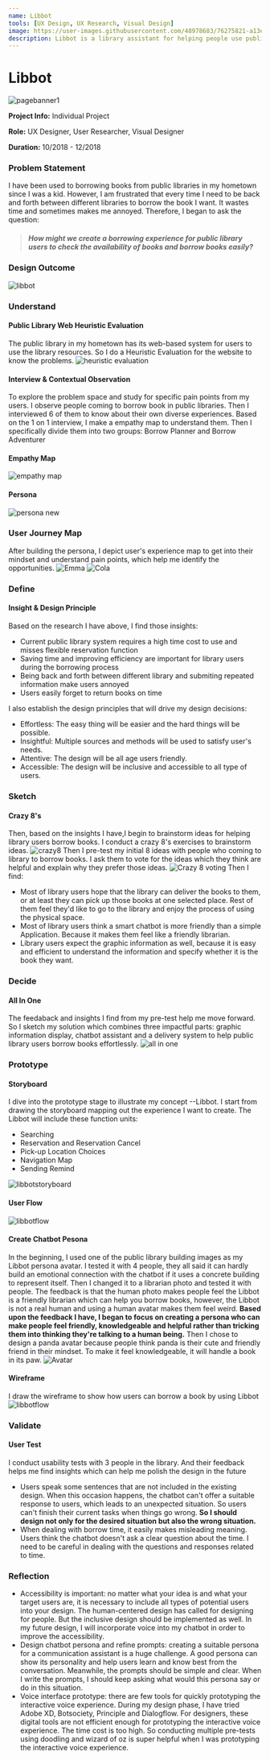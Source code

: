 ```yaml
---
name: Libbot
tools: [UX Design, UX Research, Visual Design]
image: https://user-images.githubusercontent.com/48978683/76275821-a13e1300-625a-11ea-8a27-650758406cc4.png
description: Libbot is a library assistant for helping people use public library resources
---
```

# Libbot 
![pagebanner1](https://user-images.githubusercontent.com/48978683/76275780-89ff2580-625a-11ea-8e38-f308d39dc883.png)

**Project Info:**    Individual Project

**Role:**    UX Designer, User Researcher, Visual Designer

**Duration:**    10/2018 - 12/2018

### Problem Statement

I have been used to borrowing books from public libraries in my hometown since I was a kid. However, I am frustrated that every time I need to be back and forth between different libraries to borrow the book I want. It wastes time and sometimes makes me annoyed. Therefore, I began to ask the question:

>##### How might we create a borrowing experience for public library users to check the availability of books and borrow books easily?

### Design Outcome
![libbot](https://user-images.githubusercontent.com/48978683/76278640-72c43600-6262-11ea-8eea-7b680d393293.gif)


### Understand


#### Public Library Web Heuristic Evaluation
The public library in my hometown has its web-based system for users to use the library resources. So I do a Heuristic Evaluation for the website to know the problems.
![heuristic evaluation](https://user-images.githubusercontent.com/48978683/75280559-ab343080-57db-11ea-9d33-04a0fddaf53f.png "H E")


#### Interview & Contextual Observation

To explore the problem space and study for specific pain points from my users. I observe people coming to borrow book in public libraries. Then I interviewed 6 of them to know about their own diverse experiences. Based on the 1 on 1 interview, I make a empathy map to understand them. Then I specifically divide them into two groups: Borrow Planner and Borrow Adventurer

#### Empathy Map
![empathy map](https://user-images.githubusercontent.com/48978683/75614725-a76d1a80-5b09-11ea-8ad5-19aea19172ca.jpg)

#### Persona
![persona new](https://user-images.githubusercontent.com/48978683/75616010-43eae900-5b19-11ea-881e-2eabe63f185c.png)

###  User Journey Map
After building the persona, I depict user's experience map to get into their mindset and understand pain points, which help me identify the opportunities.
![Emma](https://user-images.githubusercontent.com/48978683/75709523-d2ce4180-5c90-11ea-87fb-6628a638055e.png)
![Cola](https://user-images.githubusercontent.com/48978683/75709691-2b9dda00-5c91-11ea-8f34-3b6d2fea2ead.png)

### Define
#### Insight & Design Principle
Based on the research I have above, I find those insights:

- Current public library system requires a high time cost to use and misses flexible reservation function
- Saving time and improving efficiency are important for library users during the borrowing process
- Being back and forth between different library and submiting repeated information make users annoyed
- Users easily forget to return books on time

I also establish the design principles that will drive my design decisions:

- Effortless: The easy thing will be easier and the hard things will be possible.
- Insightful: Multiple sources and methods will be used to satisfy user's needs.
- Attentive: The design will be all age users friendly.
- Accessible: The design will be inclusive and accessible to all type of users.

### Sketch
#### Crazy 8's
Then, based on the insights I have,I begin to brainstorm ideas for helping library users borrow books. I conduct a crazy 8's exercises to brainstorm ideas.
![crazy8](https://user-images.githubusercontent.com/48978683/75837746-cb439100-5d93-11ea-8e8a-dba955273a29.png)
Then I pre-test my initial 8 ideas with people who coming to library to borrow books. I ask them to vote for the ideas which they think are helpful and explain why they prefer those ideas. 
![Crazy 8 voting](https://user-images.githubusercontent.com/48978683/75837749-ce3e8180-5d93-11ea-8c38-8f7156bf4783.png)
Then I find:

- Most of library users hope that the library can deliver the books to them, or at least they can pick up those books at one selected place. Rest of them feel they'd like to go to the library and enjoy the process of using the physical space.
- Most of library users think a smart chatbot is more friendly than a simple Application. Because it makes them feel like a friendly librarian.
- Library users expect the graphic information as well, because it is easy and efficient to understand the information and specify whether it is the book they want.

### Decide
#### All In One
The feedaback and insights I find from my pre-test help me move forward. So I sketch my solution which combines three impactful parts: graphic information display, chatbot assistant and a delivery system to help public library users borrow books effortlessly.
![all in one](https://user-images.githubusercontent.com/48978683/75845181-57f74a80-5da6-11ea-9705-b6fc96feb59c.png)

### Prototype
#### Storyboard
I dive into the prototype stage to illustrate my concept --Libbot. I start from drawing the storyboard mapping out the experience I want to create. The Libbot will include these function units:
- Searching 
- Reservation and Reservation Cancel 
- Pick-up Location Choices 
- Navigation Map 
- Sending Remind 

![libbotstoryboard](https://user-images.githubusercontent.com/48978683/75923689-9c7cf780-5e33-11ea-8612-a3e58646d451.png)

#### User Flow

![libbotflow](https://user-images.githubusercontent.com/48978683/76276603-a0a67c00-625c-11ea-9f48-fbab85730e62.png)

#### Create Chatbot Pesona
In the beginning, I used one of the public library building images as my Libbot persona avatar. I tested it with 4 people, they all said it can hardly build an emotional connection with the chatbot if it uses a concrete building to represent itself. Then I changed it to a librarian photo and tested it with people. The feedback is that the human photo makes people feel the Libbot is a friendly librarian which can help you borrow books, however, the Libbot is not a real human and using a human avatar makes them feel weird. **Based upon the feedback I have, I began to focus on creating a persona who can make people feel friendly, knowledgeable and helpful rather than tricking them into thinking they're talking to a human being.** Then I chose to design a panda avatar because people think panda is their cute and friendly friend in their mindset. To make it feel knowledgeable, it will handle a book in its paw. 
![Avatar](https://user-images.githubusercontent.com/48978683/76251985-6322fe00-621e-11ea-9fb4-236933956e13.png)

#### Wireframe
I draw the wireframe to show how users can borrow a book by using Libbot
![libbotflow](https://user-images.githubusercontent.com/48978683/76265351-ae4b0a00-623a-11ea-8e2e-e68a593a91c6.png)

### Validate
#### User Test
I conduct usability tests with 3 people in the library. And their feedback helps me find insights which can help me polish the design in the future

- Users speak some sentences that are not included in the existing design. When this occasion happens, the chatbot can't offer a suitable response to users, which leads to an unexpected situation. So users can't finish their current tasks when things go wrong. **So I should design not only for the desired situation but also the wrong situation.**
- When dealing with borrow time, it easily makes misleading meaning. Users think the chatbot doesn't ask a clear question about the time. I need to be careful in dealing with the questions and responses related to time.

### Reflection

- Accessibility is important: no matter what your idea is and what your target users are, it is necessary to include all types of potential users into your design. The human-centered design has called for designing for people. But the inclusive design should be implemented as well. In my future design, I will incorporate voice into my chatbot in order to improve the accessibility.
- Design chatbot persona and refine prompts: creating a suitable persona for a communication assistant is a huge challenge. A good persona can show its personality and help users learn and know best from the conversation. Meanwhile, the prompts should be simple and clear. When I write the prompts, I should keep asking what would this persona say or do in this situation.
- Voice interface prototype: there are few tools for quickly prototyping the interactive voice experience. During my design phase, I have tried Adobe XD, Botsociety, Principle and Dialogflow. For designers, these digital tools are not efficient enough for prototyping the interactive voice experience. The time cost is too high. So conducting multiple pre-tests using doodling and wizard of oz is super helpful when I was prototyping the interactive voice experience. 

